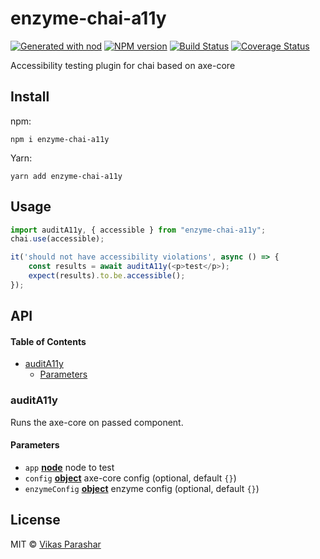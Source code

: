 # enzyme-chai-a11y

[![Generated with nod](https://img.shields.io/badge/generator-nod-2196F3.svg?style=flat-square)](https://github.com/diegohaz/nod)
[![NPM version](https://img.shields.io/npm/v/enzyme-chai-a11y.svg?style=flat-square)](https://npmjs.org/package/enzyme-chai-a11y)
[![Build Status](https://img.shields.io/travis//master.svg?style=flat-square)](https://travis-ci.org/) [![Coverage Status](https://img.shields.io/codecov/c/github//master.svg?style=flat-square)](https://codecov.io/gh//branch/master)

Accessibility testing plugin for chai based on axe-core

## Install

npm:

    npm i enzyme-chai-a11y

Yarn:

    yarn add enzyme-chai-a11y

## Usage

```js
import auditA11y, { accessible } from "enzyme-chai-a11y";
chai.use(accessible);

it('should not have accessibility violations', async () => {
    const results = await auditA11y(<p>test</p>);
    expect(results).to.be.accessible();
});
```

## API

<!-- Generated by documentation.js. Update this documentation by updating the source code. -->

#### Table of Contents

-   [auditA11y](#audita11y)
    -   [Parameters](#parameters)

### auditA11y

Runs the axe-core on passed component.

#### Parameters

-   `app` **[node](https://developer.mozilla.org/docs/Web/API/Node/nextSibling)** node to test
-   `config` **[object](https://developer.mozilla.org/docs/Web/JavaScript/Reference/Global_Objects/Object)** axe-core config (optional, default `{}`)
-   `enzymeConfig` **[object](https://developer.mozilla.org/docs/Web/JavaScript/Reference/Global_Objects/Object)** enzyme config (optional, default `{}`)

## License

MIT © [Vikas Parashar](https://github.com/vikas-parashar)
